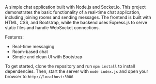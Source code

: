 A simple chat application built with Node.js and Socket.io. This project demonstrates the basic functionality of a real-time chat application, including joining rooms and sending messages. The frontend is built with HTML, CSS, and Bootstrap, while the backend uses Express.js to serve static files and handle WebSocket connections.

Features:

- Real-time messaging
- Room-based chat
- Simple and clean UI with Bootstrap

To get started, clone the repository and run `npm install` to install dependencies. Then, start the server with `node index.js` and open your browser to `http://localhost:3000`.
